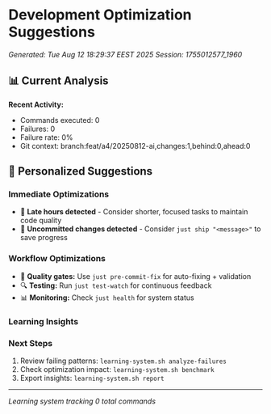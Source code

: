 # Development Optimization Suggestions
*Generated: Tue Aug 12 18:29:37 EEST 2025*
*Session: 1755012577_1960*

## 📊 Current Analysis

**Recent Activity:**
- Commands executed:        0
- Failures:        0
- Failure rate: 0%
- Git context: branch:feat/a4/20250812-ai,changes:1,behind:0,ahead:0

## 🎯 Personalized Suggestions

### Immediate Optimizations
- 🌙 **Late hours detected** - Consider shorter, focused tasks to maintain code quality
- 💾 **Uncommitted changes detected** - Consider `just ship "<message>"` to save progress

### Workflow Optimizations
- 🧪 **Quality gates:** Use `just pre-commit-fix` for auto-fixing + validation
- 🔍 **Testing:** Run `just test-watch` for continuous feedback
- 📊 **Monitoring:** Check `just health` for system status

### Learning Insights



### Next Steps
1. Review failing patterns: `learning-system.sh analyze-failures`
2. Check optimization impact: `learning-system.sh benchmark`
3. Export insights: `learning-system.sh report`

---
*Learning system tracking        0 total commands*
